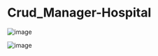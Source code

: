 # Crud_Manager-Hospital

![image](https://github.com/Gleice2000/Crud_Manager-Hospital/assets/91923187/7d80d910-ee87-4b8a-acb5-a199233b9427)

![image](https://github.com/Gleice2000/Crud_Manager-Hospital/assets/91923187/577b8d2b-6627-4b8c-bf19-67894f1b7f81)
